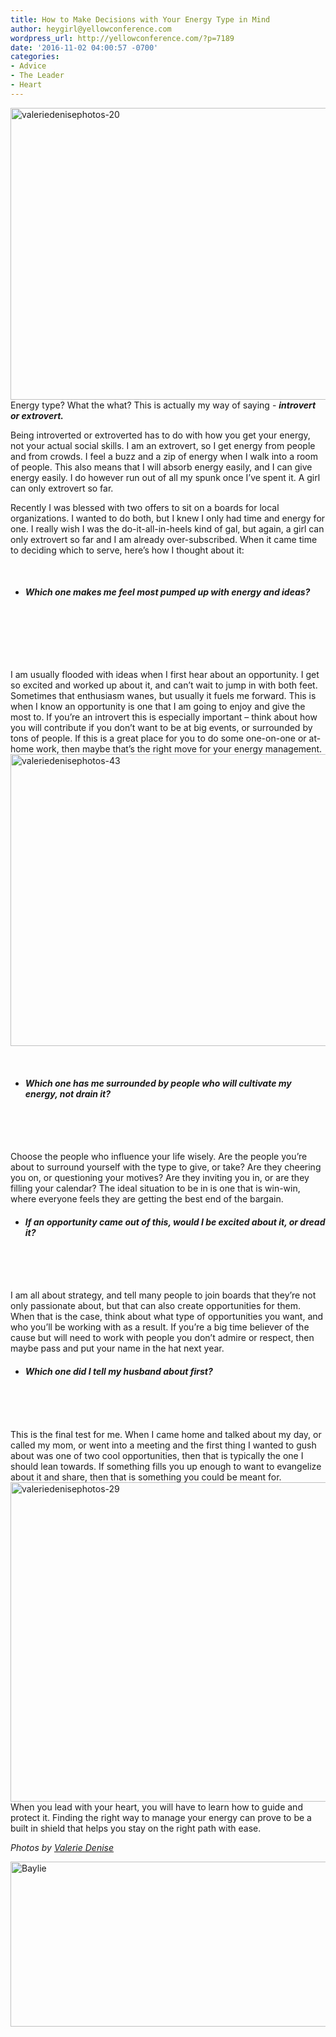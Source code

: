 ```yaml
---
title: How to Make Decisions with Your Energy Type in Mind
author: heygirl@yellowconference.com
wordpress_url: http://yellowconference.com/?p=7189
date: '2016-11-02 04:00:57 -0700'
categories:
- Advice
- The Leader
- Heart
---
```

<p><span style="font-weight: 400;"><a href="http://yellowconference.com/wp-content/uploads/2016/10/ValerieDenisePhotos-20.jpg"><img class="aligncenter size-full wp-image-7194" src="http://yellowconference.com/wp-content/uploads/2016/10/ValerieDenisePhotos-20.jpg" alt="valeriedenisephotos-20" width="700" height="467" /></a>Energy type? What the what? This is actually my way of saying - </span><b><i>introvert or extrovert. </i></b></p>
<p><span style="font-weight: 400;">Being introverted or extroverted has to do with how you get your energy, not your actual social skills. I am an extrovert, so I get energy from people and from crowds. I feel a buzz and a zip of energy when I walk into a room of people. This also means that I will absorb energy easily, and I can give energy easily. I do however run out of all my spunk once I&rsquo;ve spent it.&nbsp;A girl can only extrovert so far. </span></p>
<p><span style="font-weight: 400;">Recently I was blessed with two offers to sit on a boards for local organizations. I wanted to do both, but I knew I only had time and energy for one. I really wish I was the do-it-all-in-heels kind of gal, but again, a girl can only extrovert so far and I am already over-subscribed. When it came time to deciding which to serve, here&rsquo;s how I thought about it:&nbsp;</span></p>
<p>&nbsp;</p>
<ul>
<li>
<h4><b><i><b><i>Which one makes me feel most pumped up with energy and ideas?</i></b></i></b></h4><br />
</li><br />
</ul><br />
&nbsp;</p>
<p><span style="font-weight: 400;">I am usually flooded with ideas when I first hear about an opportunity. I get so excited and worked up about it, and can&rsquo;t wait to jump in with both feet. Sometimes that enthusiasm wanes, but usually it fuels me forward. This is when I know an opportunity is one that I am going to enjoy and give the most to. If you&rsquo;re an introvert this is especially important &ndash; think about how you will contribute if you don&rsquo;t want to be at big events, or surrounded by tons of people. If this is a great place for you to do some one-on-one or at-home work, then maybe that&rsquo;s the right move for your energy management.<a href="http://yellowconference.com/wp-content/uploads/2016/10/ValerieDenisePhotos-43.jpg"><img class="aligncenter size-full wp-image-7193" src="http://yellowconference.com/wp-content/uploads/2016/10/ValerieDenisePhotos-43.jpg" alt="valeriedenisephotos-43" width="700" height="467" /></a> </span></p>
<p>&nbsp;</p>
<ul>
<li>
<h4><b><i><b><i>Which one has me surrounded by people who will cultivate my energy, not drain it?</i></b></i></b></h4><br />
</li><br />
</ul><br />
<span style="font-weight: 400;">Choose the people who influence your life wisely. Are the people you&rsquo;re about to surround yourself with the type to give, or take? Are they cheering you on, or questioning your motives? Are they inviting you in, or are they filling your calendar? The ideal situation to be in is one that is win-win, where everyone feels they are getting the best end of the bargain. </span></p>
<ul>
<li style="font-weight: 400;">
<h4><strong><em>If an opportunity came out of this, would I be excited about it, or dread it?</em></strong></h4><br />
</li><br />
</ul><br />
<span style="font-weight: 400;">I am all about strategy, and tell many people to join boards that they&rsquo;re not only passionate about, but that can also create opportunities for them. When that is the case, think about what type of opportunities you want, and who you&rsquo;ll be working with as a result. If you&rsquo;re a big time believer of the cause but will need to work with people you don&rsquo;t admire or respect, then maybe pass and put your name in the hat next year. </span></p>
<ul>
<li style="font-weight: 400;">
<h4><strong><em>Which one did I tell my husband about first?</em></strong></h4><br />
</li><br />
</ul><br />
<span style="font-weight: 400;">This is the final test for me. When I came home and talked about my day, or called my mom, or went into a meeting and the first thing I wanted to gush about was one of two cool opportunities, then that is typically the one I should lean towards. If something fills you up enough to want to evangelize about it and share, then that is something you could be meant for.<a href="http://yellowconference.com/wp-content/uploads/2016/10/ValerieDenisePhotos-29.jpg"><img class="aligncenter size-full wp-image-7191" src="http://yellowconference.com/wp-content/uploads/2016/10/ValerieDenisePhotos-29.jpg" alt="valeriedenisephotos-29" width="700" height="511" /></a> </span><span style="font-weight: 400;">When you lead with your heart, you will have to learn how to guide and protect it. Finding the right way to manage your energy can prove to be a built in shield that helps you stay on the right path with ease.</span></p>
<p><em>Photos by <a href="http://www.valeriedenisephotos.com/" target="_blank">Valerie Denise</a></em></p>
<p><a href="http://www.abelimpact.com/" target="_blank"><img class="aligncenter size-full wp-image-5281" src="http://yellowconference.com/wp-content/uploads/2016/04/Baylie.jpg" alt="Baylie" width="700" height="264" /></a></p>
